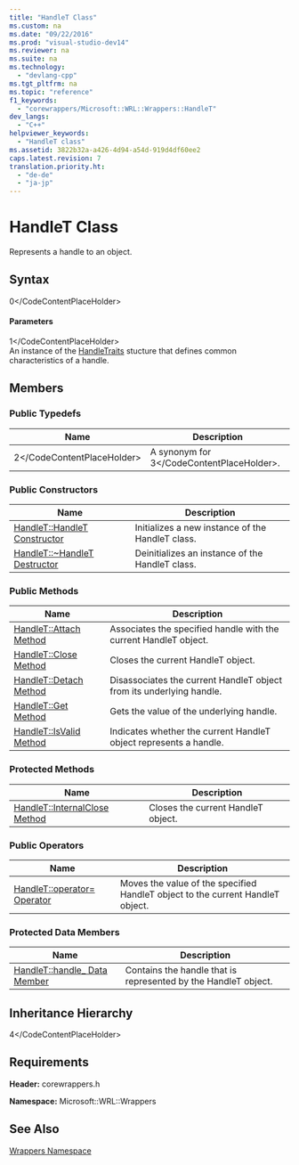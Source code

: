 ```yaml
---
title: "HandleT Class"
ms.custom: na
ms.date: "09/22/2016"
ms.prod: "visual-studio-dev14"
ms.reviewer: na
ms.suite: na
ms.technology: 
  - "devlang-cpp"
ms.tgt_pltfrm: na
ms.topic: "reference"
f1_keywords: 
  - "corewrappers/Microsoft::WRL::Wrappers::HandleT"
dev_langs: 
  - "C++"
helpviewer_keywords: 
  - "HandleT class"
ms.assetid: 3822b32a-a426-4d94-a54d-919d4df60ee2
caps.latest.revision: 7
translation.priority.ht: 
  - "de-de"
  - "ja-jp"
---
```

# HandleT Class
Represents a handle to an object.  
  
## Syntax  
  
<CodeContentPlaceHolder>0\</CodeContentPlaceHolder>  
#### Parameters  
 <CodeContentPlaceHolder>1\</CodeContentPlaceHolder>  
 An instance of the [HandleTraits](../vs140/handletraits-structure.md) stucture that defines common characteristics of a handle.  
  
## Members  
  
### Public Typedefs  
  
|Name|Description|  
|----------|-----------------|  
|<CodeContentPlaceHolder>2\</CodeContentPlaceHolder>|A synonym for <CodeContentPlaceHolder>3\</CodeContentPlaceHolder>.|  
  
### Public Constructors  
  
|Name|Description|  
|----------|-----------------|  
|[HandleT::HandleT Constructor](../vs140/handlet--handlet-constructor.md)|Initializes a new instance of the HandleT class.|  
|[HandleT::~HandleT Destructor](../vs140/handlet--~handlet-destructor.md)|Deinitializes an instance of the HandleT class.|  
  
### Public Methods  
  
|Name|Description|  
|----------|-----------------|  
|[HandleT::Attach Method](../vs140/handlet--attach-method.md)|Associates the specified handle with the current HandleT object.|  
|[HandleT::Close Method](../vs140/handlet--close-method.md)|Closes the current HandleT object.|  
|[HandleT::Detach Method](../vs140/handlet--detach-method.md)|Disassociates the current HandleT object from its underlying handle.|  
|[HandleT::Get Method](../vs140/handlet--get-method.md)|Gets the value of the underlying handle.|  
|[HandleT::IsValid Method](../vs140/handlet--isvalid-method.md)|Indicates whether the current HandleT object represents a handle.|  
  
### Protected Methods  
  
|Name|Description|  
|----------|-----------------|  
|[HandleT::InternalClose Method](../vs140/handlet--internalclose-method.md)|Closes the current HandleT object.|  
  
### Public Operators  
  
|Name|Description|  
|----------|-----------------|  
|[HandleT::operator= Operator](../vs140/handlet--operator=-operator.md)|Moves the value of the specified HandleT object to the current HandleT object.|  
  
### Protected Data Members  
  
|Name|Description|  
|----------|-----------------|  
|[HandleT::handle_ Data Member](../vs140/handlet--handle_-data-member.md)|Contains the handle that is represented by the HandleT object.|  
  
## Inheritance Hierarchy  
 <CodeContentPlaceHolder>4\</CodeContentPlaceHolder>  
  
## Requirements  
 **Header:** corewrappers.h  
  
 **Namespace:** Microsoft::WRL::Wrappers  
  
## See Also  
 [Wrappers Namespace](../vs140/microsoft--wrl--wrappers-namespace.md)